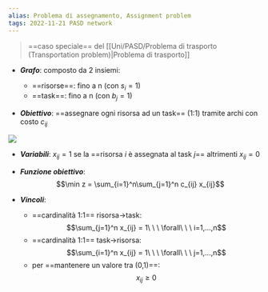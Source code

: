 ```yaml
---
alias: Problema di assegnamento, Assignment problem
tags: 2022-11-21 PASD network
---
```


> ==caso speciale== del [[Uni/PASD/Problema di trasporto (Transportation problem)|Problema di trasporto]]

- ***Grafo***: composto da 2 insiemi:
	- ==risorse==: fino a n (con $s_i=1$)
	- ==task==: fino a n (con $b_j=1$)

- ***Obiettivo***: ==assegnare ogni risorsa ad un task== (1:1) tramite archi con costo $c_{ij}$

![](Uni/PASD/img/probasslin.jpeg)

- ***Variabili***: $x_{ij}=1$ se la ==risorsa $i$ è assegnata al task $j$== altrimenti $x_{ij}=0$

- ***Funzione obiettivo***: $$\min z = \sum_{i=1}^n\sum_{j=1}^n c_{ij} x_{ij}$$

- ***Vincoli***: 
	- ==cardinalità 1:1== risorsa->task: $$\sum_{j=1}^n x_{ij} = 1\ \ \ \forall\ \ \ i=1,...,n$$
	- ==cardinalità 1:1== task->risorsa: $$\sum_{i=1}^n x_{ij} = 1\ \ \ \forall\ \ \ j=1,...,n$$
	- per ==mantenere un valore tra (0,1)==: $$x_{ij} \geq 0$$
